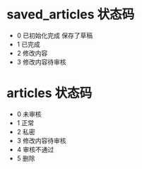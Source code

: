 # saved_articles 状态码
- 0 已初始化完成 保存了草稿
- 1 已完成
- 2 修改内容
- 3 修改内容待审核

# articles 状态码
- 0 未审核
- 1 正常
- 2 私密
- 3 修改内容待审核
- 4 审核不通过
- 5 删除